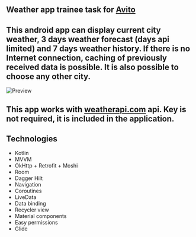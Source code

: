 ## Weather app trainee task for [Avito](https://github.com/avito-tech/android-trainee-task-2021)

## This android app can display current city weather, 3 days weather forecast (days api limited) and 7 days weather history. If there is no Internet connection, caching of previously received data is possible. It is also possible to choose any other city.

![Preview](https://media.giphy.com/media/iRQlBEZaPp2BbL5AbO/giphy.gif)

## This app works with [weatherapi.com](https://www.weatherapi.com/) api. Key is not required, it is included in the application.

## Technologies

* Kotlin
* MVVM
* OkHttp + Retrofit + Moshi
* Room
* Dagger Hilt
* Navigation
* Coroutines
* LiveData
* Data binding
* Recycler view
* Material components
* Easy permissions
* Glide